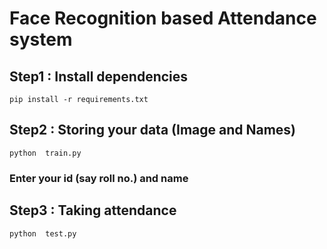 # Face Recognition based Attendance system
## Step1 : Install dependencies
``` shell
pip install -r requirements.txt
```
## Step2 : Storing your data (Image and Names)
``` shell
python  train.py
```
### Enter your id (say roll no.) and name

## Step3 : Taking attendance
``` shell
python  test.py
```